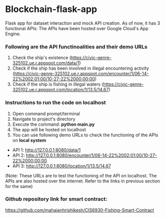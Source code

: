 # Blockchain-flask-app
Flask app for dataset interaction and mock API creation. As of now, it has 3 functional APIs:
The APIs have been hosted over Google Cloud's App Engine.

### Following are the API functinoalities and their demo URLs

1. Check the ship's existence (https://civic-genre-325102.ue.r.appspot.com/data/1)
2. Check if the ship has been involved in illegal encountering activity (https://civic-genre-325102.ue.r.appspot.com/encounter/1/06-14-22%2002:01:00/10-27-22%2000:00:00)
3. Check if the ship is fishing in illegal waters (https://civic-genre-325102.ue.r.appspot.com/location/1/13.5/14.67)

### Instructions to run the code on localhost

1. Open command prompt/terminal
2. Navigate to project's directory
3. Execute the command: **python main.py**
4. The app will be hosted on localhost
5. You can use following demo URLs to check the functioning of the APIs on **local system**

  - API 1: http://127.0.0.1:8080/data/1
  - API 2: http://127.0.0.1:8080/encounter/1/06-14-22%2002:01:00/10-27-22%2000:00:00
  - API 3: http://127.0.0.1:8080/location/1/13.5/14.67
  
(Note: These URLs are to test the functioning of the API on localhost. The APIs are also hosted over the internet. Refer to the links in previous section for the same)

### Github repository link for smart contract: 
https://github.com/mahajanhrishikesh/CIS6930-Fishing-Smart-Contract
